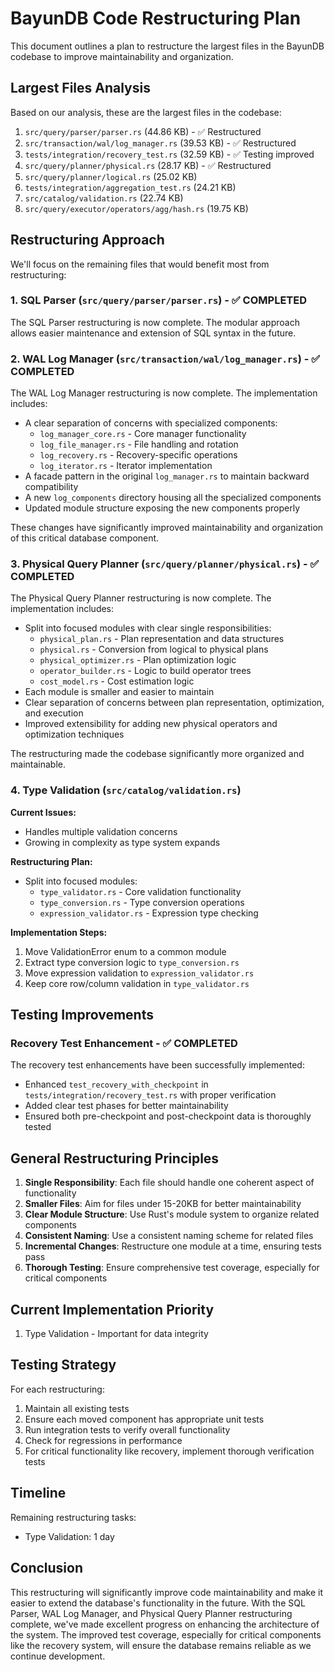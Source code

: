 # BayunDB Code Restructuring Plan

This document outlines a plan to restructure the largest files in the BayunDB codebase to improve maintainability and organization.

## Largest Files Analysis

Based on our analysis, these are the largest files in the codebase:

1. `src/query/parser/parser.rs` (44.86 KB) - ✅ Restructured
2. `src/transaction/wal/log_manager.rs` (39.53 KB) - ✅ Restructured
3. `tests/integration/recovery_test.rs` (32.59 KB) - ✅ Testing improved
4. `src/query/planner/physical.rs` (28.17 KB) - ✅ Restructured
5. `src/query/planner/logical.rs` (25.02 KB)
6. `tests/integration/aggregation_test.rs` (24.21 KB)
7. `src/catalog/validation.rs` (22.74 KB)
8. `src/query/executor/operators/agg/hash.rs` (19.75 KB)

## Restructuring Approach

We'll focus on the remaining files that would benefit most from restructuring:

### 1. SQL Parser (`src/query/parser/parser.rs`) - ✅ COMPLETED

The SQL Parser restructuring is now complete. The modular approach allows easier maintenance and extension of SQL syntax in the future.

### 2. WAL Log Manager (`src/transaction/wal/log_manager.rs`) - ✅ COMPLETED

The WAL Log Manager restructuring is now complete. The implementation includes:

- A clear separation of concerns with specialized components:
  - `log_manager_core.rs` - Core manager functionality
  - `log_file_manager.rs` - File handling and rotation
  - `log_recovery.rs` - Recovery-specific operations
  - `log_iterator.rs` - Iterator implementation
- A facade pattern in the original `log_manager.rs` to maintain backward compatibility
- A new `log_components` directory housing all the specialized components
- Updated module structure exposing the new components properly

These changes have significantly improved maintainability and organization of this critical database component.

### 3. Physical Query Planner (`src/query/planner/physical.rs`) - ✅ COMPLETED

The Physical Query Planner restructuring is now complete. The implementation includes:

- Split into focused modules with clear single responsibilities:
  - `physical_plan.rs` - Plan representation and data structures
  - `physical.rs` - Conversion from logical to physical plans
  - `physical_optimizer.rs` - Plan optimization logic
  - `operator_builder.rs` - Logic to build operator trees
  - `cost_model.rs` - Cost estimation logic
- Each module is smaller and easier to maintain
- Clear separation of concerns between plan representation, optimization, and execution
- Improved extensibility for adding new physical operators and optimization techniques

The restructuring made the codebase significantly more organized and maintainable.

### 4. Type Validation (`src/catalog/validation.rs`)

**Current Issues:**
- Handles multiple validation concerns
- Growing in complexity as type system expands

**Restructuring Plan:**
- Split into focused modules:
  - `type_validator.rs` - Core validation functionality
  - `type_conversion.rs` - Type conversion operations
  - `expression_validator.rs` - Expression type checking

**Implementation Steps:**
1. Move ValidationError enum to a common module
2. Extract type conversion logic to `type_conversion.rs`
3. Move expression validation to `expression_validator.rs`
4. Keep core row/column validation in `type_validator.rs`

## Testing Improvements

### Recovery Test Enhancement - ✅ COMPLETED

The recovery test enhancements have been successfully implemented:
- Enhanced `test_recovery_with_checkpoint` in `tests/integration/recovery_test.rs` with proper verification
- Added clear test phases for better maintainability
- Ensured both pre-checkpoint and post-checkpoint data is thoroughly tested

## General Restructuring Principles

1. **Single Responsibility**: Each file should handle one coherent aspect of functionality
2. **Smaller Files**: Aim for files under 15-20KB for better maintainability
3. **Clear Module Structure**: Use Rust's module system to organize related components
4. **Consistent Naming**: Use a consistent naming scheme for related files
5. **Incremental Changes**: Restructure one module at a time, ensuring tests pass
6. **Thorough Testing**: Ensure comprehensive test coverage, especially for critical components

## Current Implementation Priority

1. Type Validation - Important for data integrity

## Testing Strategy

For each restructuring:
1. Maintain all existing tests
2. Ensure each moved component has appropriate unit tests
3. Run integration tests to verify overall functionality
4. Check for regressions in performance
5. For critical functionality like recovery, implement thorough verification tests

## Timeline

Remaining restructuring tasks:
- Type Validation: 1 day

## Conclusion

This restructuring will significantly improve code maintainability and make it easier to extend the database's functionality in the future. With the SQL Parser, WAL Log Manager, and Physical Query Planner restructuring complete, we've made excellent progress on enhancing the architecture of the system. The improved test coverage, especially for critical components like the recovery system, will ensure the database remains reliable as we continue development. 